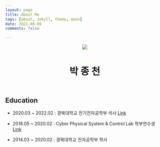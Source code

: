 ```yaml
---
layout: page
title: About Me
tags: [about, Jekyll, theme, moon]
date: 2021-08-09
comments: false

---
```

    
<p align="center"><img src="/assets/img/selfie.jpg"></p><br>
<p align="center"><span style='font-size: 30px'><b>박 종 천</b></span></p><br>
    
## Education

- 2020.03 ~ 2022.02 : 경북대학교 전기전자공학부 석사 [Link](http://cpsc-lab.github.io) <br>

- 2018.05 ~ 2020.02 : Cyber Physical System & Control Lab 학부연수생 [Link](http://cpsc-lab.github.io) <br>

- 2014.03 ~ 2020.02 : 경북대학교 전자공학부 학사



